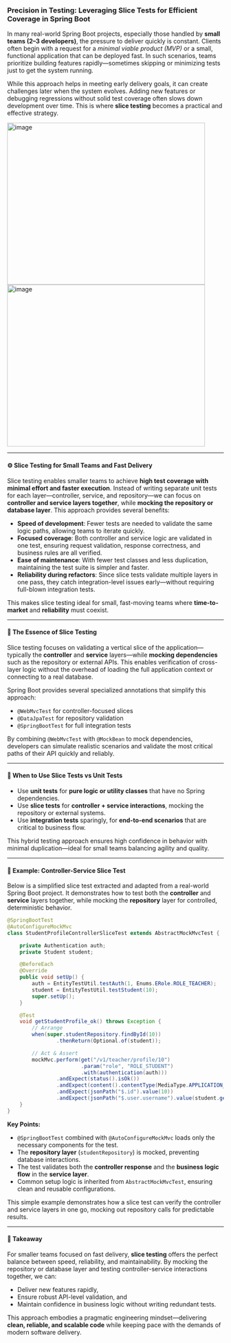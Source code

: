 

### Precision in Testing: Leveraging Slice Tests for Efficient Coverage in Spring Boot

In many real-world Spring Boot projects, especially those handled by **small teams (2–3 developers)**, the pressure to deliver quickly is constant. Clients often begin with a request for a *minimal viable product (MVP)* or a small, functional application that can be deployed fast. In such scenarios, teams prioritize building features rapidly—sometimes skipping or minimizing tests just to get the system running.

While this approach helps in meeting early delivery goals, it can create challenges later when the system evolves. Adding new features or debugging regressions without solid test coverage often slows down development over time. This is where **slice testing** becomes a practical and effective strategy.

<img width="460" height="376" alt="image" src="https://github.com/user-attachments/assets/51687c9f-b1c7-4ec9-9b7a-28bbf01400e5" />

<img width="460" height="376" alt="image" src="https://github.com/user-attachments/assets/731cae87-d5e0-4fd5-a5bd-d5e370003fcb" />

---

#### ⚙️ Slice Testing for Small Teams and Fast Delivery

Slice testing enables smaller teams to achieve **high test coverage with minimal effort and faster execution**. Instead of writing separate unit tests for each layer—controller, service, and repository—we can focus on **controller and service layers together**, while **mocking the repository or database layer**. This approach provides several benefits:

* **Speed of development**: Fewer tests are needed to validate the same logic paths, allowing teams to iterate quickly.
* **Focused coverage**: Both controller and service logic are validated in one test, ensuring request validation, response correctness, and business rules are all verified.
* **Ease of maintenance**: With fewer test classes and less duplication, maintaining the test suite is simpler and faster.
* **Reliability during refactors**: Since slice tests validate multiple layers in one pass, they catch integration-level issues early—without requiring full-blown integration tests.

This makes slice testing ideal for small, fast-moving teams where **time-to-market** and **reliability** must coexist.

---

#### 🎯 The Essence of Slice Testing

Slice testing focuses on validating a vertical slice of the application—typically the **controller** and **service** layers—while **mocking dependencies** such as the repository or external APIs. This enables verification of cross-layer logic without the overhead of loading the full application context or connecting to a real database.

Spring Boot provides several specialized annotations that simplify this approach:

* `@WebMvcTest` for controller-focused slices
* `@DataJpaTest` for repository validation
* `@SpringBootTest` for full integration tests

By combining `@WebMvcTest` with `@MockBean` to mock dependencies, developers can simulate realistic scenarios and validate the most critical paths of their API quickly and reliably.

---

#### 🧠 When to Use Slice Tests vs Unit Tests

* Use **unit tests** for **pure logic or utility classes** that have no Spring dependencies.
* Use **slice tests** for **controller + service interactions**, mocking the repository or external systems.
* Use **integration tests** sparingly, for **end-to-end scenarios** that are critical to business flow.

This hybrid testing approach ensures high confidence in behavior with minimal duplication—ideal for small teams balancing agility and quality.

---

#### 🧩 Example: Controller-Service Slice Test

Below is a simplified slice test extracted and adapted from a real-world Spring Boot project. It demonstrates how to test both the **controller** and **service** layers together, while mocking the **repository** layer for controlled, deterministic behavior.

```java
@SpringBootTest
@AutoConfigureMockMvc
class StudentProfileControllerSliceTest extends AbstractMockMvcTest {

    private Authentication auth;
    private Student student;

    @BeforeEach
    @Override
    public void setUp() {
        auth = EntityTestUtil.testAuth(1, Enums.ERole.ROLE_TEACHER);
        student = EntityTestUtil.testStudent(10);
        super.setUp();
    }

    @Test
    void getStudentProfile_ok() throws Exception {
        // Arrange
        when(super.studentRepository.findById(10))
                .thenReturn(Optional.of(student));

        // Act & Assert
        mockMvc.perform(get("/v1/teacher/profile/10")
                        .param("role", "ROLE_STUDENT")
                        .with(authentication(auth)))
                .andExpect(status().isOk())
                .andExpect(content().contentType(MediaType.APPLICATION_JSON))
                .andExpect(jsonPath("$.id").value(10))
                .andExpect(jsonPath("$.user.username").value(student.getUser().getUsername()));
    }
}
```

**Key Points:**

* `@SpringBootTest` combined with `@AutoConfigureMockMvc` loads only the necessary components for the test.
* The **repository layer** (`studentRepository`) is mocked, preventing database interactions.
* The test validates both the **controller response** and the **business logic flow** in the **service layer**.
* Common setup logic is inherited from `AbstractMockMvcTest`, ensuring clean and reusable configurations.

This simple example demonstrates how a slice test can verify the controller and service layers in one go, mocking out repository calls for predictable results.

---

#### 🚀 Takeaway

For smaller teams focused on fast delivery, **slice testing** offers the perfect balance between speed, reliability, and maintainability. By mocking the repository or database layer and testing controller-service interactions together, we can:

* Deliver new features rapidly,
* Ensure robust API-level validation, and
* Maintain confidence in business logic without writing redundant tests.

This approach embodies a pragmatic engineering mindset—delivering **clean, reliable, and scalable code** while keeping pace with the demands of modern software delivery.
